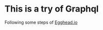 # This is a try of Graphql

Following some steps of [Egghead.io](https://egghead.io/lessons/javascript-use-graphql-primitive-types)
